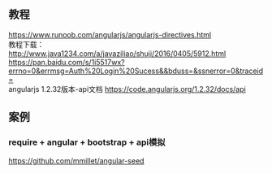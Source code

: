 ## 教程  
https://www.runoob.com/angularjs/angularjs-directives.html  
教程下载：  
http://www.java1234.com/a/javaziliao/shuji/2016/0405/5912.html  
https://pan.baidu.com/s/1i5517wx?errno=0&errmsg=Auth%20Login%20Sucess&&bduss=&ssnerror=0&traceid=  
angularjs 1.2.32版本-api文档
https://code.angularjs.org/1.2.32/docs/api

## 案例  
### require + angular + bootstrap + api模拟  
https://github.com/mmillet/angular-seed  
